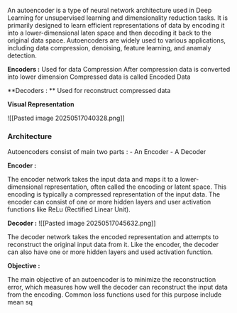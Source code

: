 An autoencoder is a type of neural network architecture used in Deep Learning for unsupervised learning and dimensionality reduction tasks. It is primarily designed to learn efficient representations of data by encoding it into a lower-dimensional laten space and then decoding it back to the original data space. Autoencoders are widely used to various applications, including data compression, denoising, feature learning, and anamaly detection.

**Encoders :**
	Used for data Compression
	After compression data is converted into lower dimension
	Compressed data is called Encoded Data

**Decoders : **
	Used for reconstruct compressed data

**Visual Representation**

![[Pasted image 20250517040328.png]]

### Architecture

Autoencoders consist of main two parts :
	- An Encoder
	- A Decoder

**Encoder :** 

The encoder network takes the input data and maps it to a lower-dimensional representation, often called the encoding or latent space. This encoding is typically a compressed representation of the input data. The encoder can consist of one or more hidden layers and user activation functions like ReLu (Rectified Linear Unit).

**Decoder :**
![[Pasted image 20250517045632.png]]

The decoder network takes the encoded representation and attempts to reconstruct the original input data from it. Like the encoder, the decoder can also have one or more hidden layers and used activation function.

**Objective :**

The main objective of an autoencoder is to minimize the reconstruction error, which measures how well the decoder can reconstruct the input data from the encoding. Common loss functions used for this purpose include mean sq
